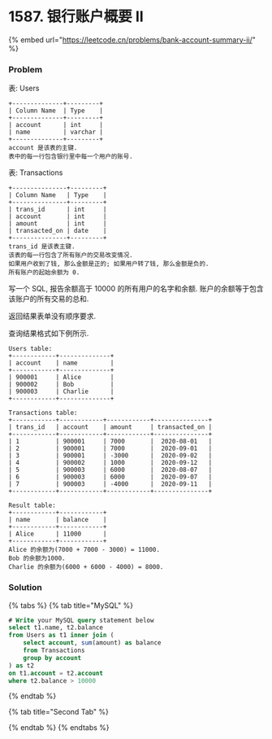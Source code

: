 # 1587. 银行账户概要 II

{% embed url="https://leetcode.cn/problems/bank-account-summary-ii/" %}

### Problem&#x20;

表: Users

```
+--------------+---------+
| Column Name  | Type    |
+--------------+---------+
| account      | int     |
| name         | varchar |
+--------------+---------+
account 是该表的主键.
表中的每一行包含银行里中每一个用户的账号.
```

表: Transactions

```
+---------------+---------+
| Column Name   | Type    |
+---------------+---------+
| trans_id      | int     |
| account       | int     |
| amount        | int     |
| transacted_on | date    |
+---------------+---------+
trans_id 是该表主键.
该表的每一行包含了所有账户的交易改变情况.
如果用户收到了钱, 那么金额是正的; 如果用户转了钱, 那么金额是负的.
所有账户的起始余额为 0.
```

写一个 SQL,  报告余额高于 10000 的所有用户的名字和余额. 账户的余额等于包含该账户的所有交易的总和.

返回结果表单没有顺序要求.

查询结果格式如下例所示.

```
Users table:
+------------+--------------+
| account    | name         |
+------------+--------------+
| 900001     | Alice        |
| 900002     | Bob          |
| 900003     | Charlie      |
+------------+--------------+

Transactions table:
+------------+------------+------------+---------------+
| trans_id   | account    | amount     | transacted_on |
+------------+------------+------------+---------------+
| 1          | 900001     | 7000       |  2020-08-01   |
| 2          | 900001     | 7000       |  2020-09-01   |
| 3          | 900001     | -3000      |  2020-09-02   |
| 4          | 900002     | 1000       |  2020-09-12   |
| 5          | 900003     | 6000       |  2020-08-07   |
| 6          | 900003     | 6000       |  2020-09-07   |
| 7          | 900003     | -4000      |  2020-09-11   |
+------------+------------+------------+---------------+

Result table:
+------------+------------+
| name       | balance    |
+------------+------------+
| Alice      | 11000      |
+------------+------------+
Alice 的余额为(7000 + 7000 - 3000) = 11000.
Bob 的余额为1000.
Charlie 的余额为(6000 + 6000 - 4000) = 8000.
```

### Solution

{% tabs %}
{% tab title="MySQL" %}
```sql
# Write your MySQL query statement below
select t1.name, t2.balance 
from Users as t1 inner join (
    select account, sum(amount) as balance
    from Transactions
    group by account
) as t2
on t1.account = t2.account 
where t2.balance > 10000
```
{% endtab %}

{% tab title="Second Tab" %}

{% endtab %}
{% endtabs %}
